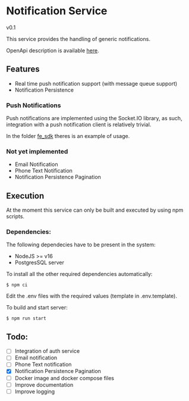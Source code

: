 # Notification Service
v0.1

This service provides the handling of generic notifications.

OpenApi description is available [here](./docs/api.yaml).

## Features
- Real time push notification support (with message queue support)
- Notification Persistence

### Push Notifications
Push notifications are implemented using the Socket.IO library, as such, integration with a push notification client is relatively trivial.

In the folder [fe_sdk](./fe_sdk) theres is an example of usage.

### Not yet implemented
- Email Notification
- Phone Text Notification
- Notification Persistence Pagination


## Execution
At the moment this service can only be built and executed by using npm scripts.

### Dependencies:
The following dependecies have to be present in the system:
- NodeJS >= v16
- PostgresSQL server

To install all the other required dependencies automatically:

`$ npm ci`

Edit the .env files with the required values (template in .env.template).

To build and start server:

`$ npm run start`



## Todo:
- [ ] Integration of auth service
- [ ] Email notification
- [ ] Phone Text notification
- [x] Notification Persistence Pagination
- [ ] Docker image and docker compose files
- [ ] Improve documentation
- [ ] Improve logging